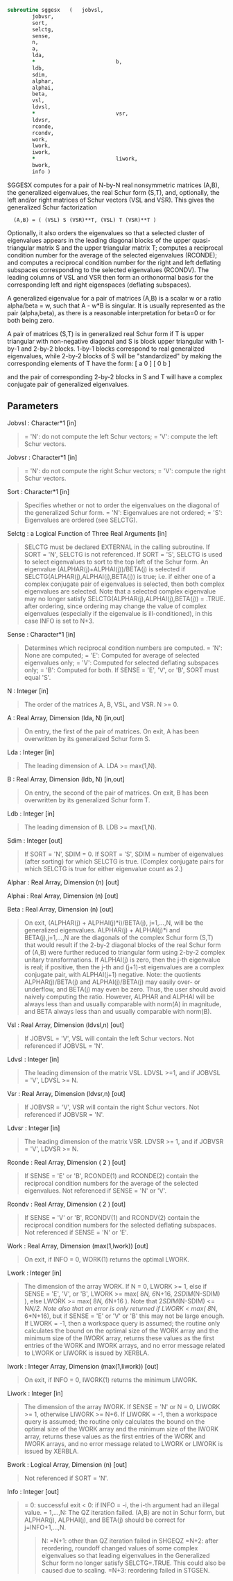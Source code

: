 ```fortran
subroutine sggesx	(	jobvsl,
		jobvsr,
		sort,
		selctg,
		sense,
		n,
		a,
		lda,
		*                          b,
		ldb,
		sdim,
		alphar,
		alphai,
		beta,
		vsl,
		ldvsl,
		*                          vsr,
		ldvsr,
		rconde,
		rcondv,
		work,
		lwork,
		iwork,
		*                          liwork,
		bwork,
		info )
```

 SGGESX computes for a pair of N-by-N real nonsymmetric matrices
 (A,B), the generalized eigenvalues, the real Schur form (S,T), and,
 optionally, the left and/or right matrices of Schur vectors (VSL and
 VSR).  This gives the generalized Schur factorization

      (A,B) = ( (VSL) S (VSR)**T, (VSL) T (VSR)**T )

 Optionally, it also orders the eigenvalues so that a selected cluster
 of eigenvalues appears in the leading diagonal blocks of the upper
 quasi-triangular matrix S and the upper triangular matrix T; computes
 a reciprocal condition number for the average of the selected
 eigenvalues (RCONDE); and computes a reciprocal condition number for
 the right and left deflating subspaces corresponding to the selected
 eigenvalues (RCONDV). The leading columns of VSL and VSR then form
 an orthonormal basis for the corresponding left and right eigenspaces
 (deflating subspaces).

 A generalized eigenvalue for a pair of matrices (A,B) is a scalar w
 or a ratio alpha/beta = w, such that  A - w*B is singular.  It is
 usually represented as the pair (alpha,beta), as there is a
 reasonable interpretation for beta=0 or for both being zero.

 A pair of matrices (S,T) is in generalized real Schur form if T is
 upper triangular with non-negative diagonal and S is block upper
 triangular with 1-by-1 and 2-by-2 blocks.  1-by-1 blocks correspond
 to real generalized eigenvalues, while 2-by-2 blocks of S will be
 "standardized" by making the corresponding elements of T have the
 form:
         [  a  0  ]
         [  0  b  ]

 and the pair of corresponding 2-by-2 blocks in S and T will have a
 complex conjugate pair of generalized eigenvalues.


## Parameters
Jobvsl : Character*1 [in]
> = 'N':  do not compute the left Schur vectors;
> = 'V':  compute the left Schur vectors.

Jobvsr : Character*1 [in]
> = 'N':  do not compute the right Schur vectors;
> = 'V':  compute the right Schur vectors.

Sort : Character*1 [in]
> Specifies whether or not to order the eigenvalues on the
> diagonal of the generalized Schur form.
> = 'N':  Eigenvalues are not ordered;
> = 'S':  Eigenvalues are ordered (see SELCTG).

Selctg : a Logical Function of Three Real Arguments [in]
> SELCTG must be declared EXTERNAL in the calling subroutine.
> If SORT = 'N', SELCTG is not referenced.
> If SORT = 'S', SELCTG is used to select eigenvalues to sort
> to the top left of the Schur form.
> An eigenvalue (ALPHAR(j)+ALPHAI(j))/BETA(j) is selected if
> SELCTG(ALPHAR(j),ALPHAI(j),BETA(j)) is true; i.e. if either
> one of a complex conjugate pair of eigenvalues is selected,
> then both complex eigenvalues are selected.
> Note that a selected complex eigenvalue may no longer satisfy
> SELCTG(ALPHAR(j),ALPHAI(j),BETA(j)) = .TRUE. after ordering,
> since ordering may change the value of complex eigenvalues
> (especially if the eigenvalue is ill-conditioned), in this
> case INFO is set to N+3.

Sense : Character*1 [in]
> Determines which reciprocal condition numbers are computed.
> = 'N':  None are computed;
> = 'E':  Computed for average of selected eigenvalues only;
> = 'V':  Computed for selected deflating subspaces only;
> = 'B':  Computed for both.
> If SENSE = 'E', 'V', or 'B', SORT must equal 'S'.

N : Integer [in]
> The order of the matrices A, B, VSL, and VSR.  N >= 0.

A : Real Array, Dimension (lda, N) [in,out]
> On entry, the first of the pair of matrices.
> On exit, A has been overwritten by its generalized Schur
> form S.

Lda : Integer [in]
> The leading dimension of A.  LDA >= max(1,N).

B : Real Array, Dimension (ldb, N) [in,out]
> On entry, the second of the pair of matrices.
> On exit, B has been overwritten by its generalized Schur
> form T.

Ldb : Integer [in]
> The leading dimension of B.  LDB >= max(1,N).

Sdim : Integer [out]
> If SORT = 'N', SDIM = 0.
> If SORT = 'S', SDIM = number of eigenvalues (after sorting)
> for which SELCTG is true.  (Complex conjugate pairs for which
> SELCTG is true for either eigenvalue count as 2.)

Alphar : Real Array, Dimension (n) [out]

Alphai : Real Array, Dimension (n) [out]

Beta : Real Array, Dimension (n) [out]
> On exit, (ALPHAR(j) + ALPHAI(j)*i)/BETA(j), j=1,...,N, will
> be the generalized eigenvalues.  ALPHAR(j) + ALPHAI(j)*i
> and BETA(j),j=1,...,N  are the diagonals of the complex Schur
> form (S,T) that would result if the 2-by-2 diagonal blocks of
> the real Schur form of (A,B) were further reduced to
> triangular form using 2-by-2 complex unitary transformations.
> If ALPHAI(j) is zero, then the j-th eigenvalue is real; if
> positive, then the j-th and (j+1)-st eigenvalues are a
> complex conjugate pair, with ALPHAI(j+1) negative.
> Note: the quotients ALPHAR(j)/BETA(j) and ALPHAI(j)/BETA(j)
> may easily over- or underflow, and BETA(j) may even be zero.
> Thus, the user should avoid naively computing the ratio.
> However, ALPHAR and ALPHAI will be always less than and
> usually comparable with norm(A) in magnitude, and BETA always
> less than and usually comparable with norm(B).

Vsl : Real Array, Dimension (ldvsl,n) [out]
> If JOBVSL = 'V', VSL will contain the left Schur vectors.
> Not referenced if JOBVSL = 'N'.

Ldvsl : Integer [in]
> The leading dimension of the matrix VSL. LDVSL >=1, and
> if JOBVSL = 'V', LDVSL >= N.

Vsr : Real Array, Dimension (ldvsr,n) [out]
> If JOBVSR = 'V', VSR will contain the right Schur vectors.
> Not referenced if JOBVSR = 'N'.

Ldvsr : Integer [in]
> The leading dimension of the matrix VSR. LDVSR >= 1, and
> if JOBVSR = 'V', LDVSR >= N.

Rconde : Real Array, Dimension ( 2 ) [out]
> If SENSE = 'E' or 'B', RCONDE(1) and RCONDE(2) contain the
> reciprocal condition numbers for the average of the selected
> eigenvalues.
> Not referenced if SENSE = 'N' or 'V'.

Rcondv : Real Array, Dimension ( 2 ) [out]
> If SENSE = 'V' or 'B', RCONDV(1) and RCONDV(2) contain the
> reciprocal condition numbers for the selected deflating
> subspaces.
> Not referenced if SENSE = 'N' or 'E'.

Work : Real Array, Dimension (max(1,lwork)) [out]
> On exit, if INFO = 0, WORK(1) returns the optimal LWORK.

Lwork : Integer [in]
> The dimension of the array WORK.
> If N = 0, LWORK >= 1, else if SENSE = 'E', 'V', or 'B',
> LWORK >= max( 8*N, 6*N+16, 2*SDIM*(N-SDIM) ), else
> LWORK >= max( 8*N, 6*N+16 ).
> Note that 2*SDIM*(N-SDIM) <= N*N/2.
> Note also that an error is only returned if
> LWORK < max( 8*N, 6*N+16), but if SENSE = 'E' or 'V' or 'B'
> this may not be large enough.
> If LWORK = -1, then a workspace query is assumed; the routine
> only calculates the bound on the optimal size of the WORK
> array and the minimum size of the IWORK array, returns these
> values as the first entries of the WORK and IWORK arrays, and
> no error message related to LWORK or LIWORK is issued by
> XERBLA.

Iwork : Integer Array, Dimension (max(1,liwork)) [out]
> On exit, if INFO = 0, IWORK(1) returns the minimum LIWORK.

Liwork : Integer [in]
> The dimension of the array IWORK.
> If SENSE = 'N' or N = 0, LIWORK >= 1, otherwise
> LIWORK >= N+6.
> If LIWORK = -1, then a workspace query is assumed; the
> routine only calculates the bound on the optimal size of the
> WORK array and the minimum size of the IWORK array, returns
> these values as the first entries of the WORK and IWORK
> arrays, and no error message related to LWORK or LIWORK is
> issued by XERBLA.

Bwork : Logical Array, Dimension (n) [out]
> Not referenced if SORT = 'N'.

Info : Integer [out]
> = 0:  successful exit
> < 0:  if INFO = -i, the i-th argument had an illegal value.
> = 1,...,N:
> The QZ iteration failed.  (A,B) are not in Schur
> form, but ALPHAR(j), ALPHAI(j), and BETA(j) should
> be correct for j=INFO+1,...,N.
> > N:  =N+1: other than QZ iteration failed in SHGEQZ
> =N+2: after reordering, roundoff changed values of
> some complex eigenvalues so that leading
> eigenvalues in the Generalized Schur form no
> longer satisfy SELCTG=.TRUE.  This could also
> be caused due to scaling.
> =N+3: reordering failed in STGSEN.

